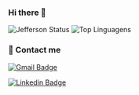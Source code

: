 ### Hi there 👋

![Jefferson Status](https://github-readme-stats.vercel.app/api?username=jeffersonoliveiraa&show_icons=true)
![Top Linguagens](https://github-readme-stats.vercel.app/api/top-langs/?username=jeffersonoliveiraa&layout=compact)

### 📲 Contact me
[![Gmail Badge](https://img.shields.io/badge/-Gmail-c14438?style=flat-square&logo=Gmail&logoColor=white&link=mailto:jeffersonoliveirarodrigues75@gmail.com)](mailto:jeffersonoliveirarodrigues75@gmail.com)

[![Linkedin Badge](https://img.shields.io/badge/-LinkedIn-blue?style=flat-square&logo=Linkedin&logoColor=white&link=https://www.linkedin.com/in/jefferson-oliveira-1b5556173/)](https://www.linkedin.com/in/jefferson-oliveira-1b5556173/)

<!--
**jeffersonoliveiraa/jeffersonoliveiraa** is a ✨ _special_ ✨ repository because its `README.md` (this file) appears on your GitHub profile.

Here are some ideas to get you started:

- 🔭 I’m currently working on ...
- 🌱 I’m currently learning ...
- 👯 I’m looking to collaborate on ...
- 🤔 I’m looking for help with ...
- 💬 Ask me about ...
- 📫 How to reach me: ...
- 😄 Pronouns: ...
- ⚡ Fun fact: ...
-->

